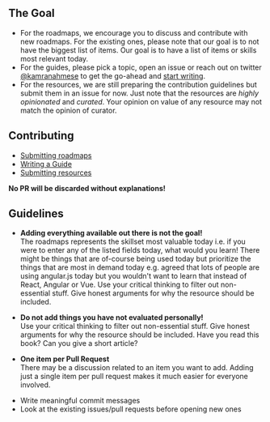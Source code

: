 ## The Goal

* For the roadmaps, we encourage you to discuss and contribute with new roadmaps. For the existing ones, please note that our goal is to not have the biggest list of items. Our goal is to have a list of items or skills most relevant today.
* For the guides, please pick a topic, open an issue or reach out on twitter [@kamranahmese](https://twitter.com/kamranahmedse) to get the go-ahead and [start writing](./guide.md).
* For the resources, we are still preparing the contribution guidelines but submit them in an issue for now. Just note that the resources are *highly opinionated* and *curated*. Your opinion on value of any resource may not match the opinion of curator.  

## Contributing

* [Submitting roadmaps](./roadmap.md)
* [Writing a Guide](./guide.md)
* [Submitting resources](./resources.md)

**No PR will be discarded without explanations!**

## Guidelines

- <p><strong>Adding everything available out there is not the goal!</strong><br /> 
  The roadmaps represents the skillset most valuable today i.e. if you were to enter any of the listed fields today, what would you learn! There might be things that are of-course being used today but prioritize the things that are most in demand today e.g. agreed that lots of people are using angular.js today but you wouldn't want to learn that instead of React, Angular or Vue. Use your critical thinking to filter out non-essential stuff. Give honest arguments for why the resource should be included.</p>
- <p><strong>Do not add things you have not evaluated personally!</strong><br /> 
  Use your critical thinking to filter out non-essential stuff. Give honest arguments for why the resource should be included. Have you read this book? Can you give a short article?</p>
- <p><strong>One item per Pull Request</strong><br />
  There may be a discussion related to an item you want to add. Adding just a single item per pull request makes it much easier for everyone involved.</p>
- Write meaningful commit messages
- Look at the existing issues/pull requests before opening new ones

